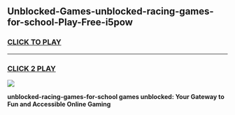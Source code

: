 
## Unblocked-Games-unblocked-racing-games-for-school-Play-Free-i5pow
<h3>
<a href="https://premium76.site?title=unblocked-racing-games-for-school&ref=21A">CLICK TO PLAY</a></h3>
<hr>

<h3>
<a href="https://premium76.site?title=unblocked-racing-games-for-school&ref=21A">CLICK 2 PLAY</a>
  
</h3>

<a href="https://premium76.site?title=unblocked-racing-games-for-school&ref=21A"><img src="https://clearcache.store/games.png"></a>


**unblocked-racing-games-for-school games unblocked: Your Gateway to Fun and Accessible Online Gaming**
